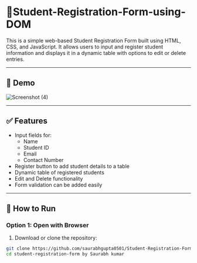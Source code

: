 # 📝Student-Registration-Form-using-DOM 

This is a simple web-based Student Registration Form built using HTML, CSS, and JavaScript. It allows users to input and register student information and displays it in a dynamic table with options to edit or delete entries.

---

## 📸 Demo

![Screenshot (4)](https://github.com/user-attachments/assets/d4e99533-71bc-42a4-9e54-dfc540813dfd)

---

## ✅ Features

- Input fields for:
  - Name
  - Student ID
  - Email
  - Contact Number
- Register button to add student details to a table
- Dynamic table of registered students
- Edit and Delete functionality
- Form validation can be added easily

---

## 🚀 How to Run

### Option 1: Open with Browser

1. Download or clone the repository:

```bash
git clone https://github.com/saurabhgupta0501/Student-Registration-Form-using-DOM
cd student-registration-form by Saurabh kumar

